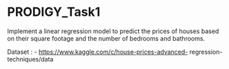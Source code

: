 # PRODIGY_Task1
Implement a linear regression model to predict the prices of houses based on their square footage and the number of bedrooms and bathrooms.

Dataset : - https://www.kaggle.com/c/house-prices-advanced- regression-techniques/data
